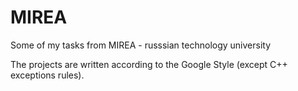 # MIREA
Some of my tasks from MIREA - russsian technology university 

The projects are written according to the Google Style (except C++ exceptions rules).
